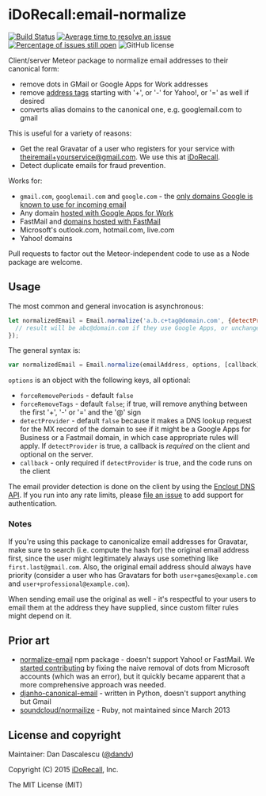 # iDoRecall:email-normalize
[![Build Status](https://travis-ci.org/iDoRecall/email-normalize.svg)](https://travis-ci.org/iDoRecall/email-normalize) [![Average time to resolve an issue](http://isitmaintained.com/badge/resolution/idorecall/email-normalize.svg)](http://isitmaintained.com/project/idorecall/email-normalize "Average time to resolve an issue") [![Percentage of issues still open](http://isitmaintained.com/badge/open/idorecall/email-normalize.svg)](http://isitmaintained.com/project/idorecall/email-normalize "Percentage of issues still open") ![GitHub license](https://img.shields.io/:license-mit-blue.svg?style=flat)

Client/server Meteor package to normalize email addresses to their canonical form:

* remove dots in GMail or Google Apps for Work addresses
* remove [address tags](https://en.wikipedia.org/wiki/Email_address#Sub-addressing) starting with '+', or '-' for Yahoo!, or '=' as well if desired
* converts alias domains to the canonical one, e.g. googlemail.com to gmail

This is useful for a variety of reasons:

* Get the real Gravatar of a user who registers for your service with theiremail+yourservice@gmail.com. We use this at [iDoRecall](https://idorecall.com).
* Detect duplicate emails for fraud prevention.

Works for:

* `gmail.com`, `googlemail.com` and `google.com` - the [only domains Google is known to use for incoming email](https://en.wikipedia.org/wiki/List_of_Google_domains)
* Any domain [hosted with Google Apps for Work](https://en.wikipedia.org/wiki/Google_Apps_for_Work#Gmail)
* FastMail and [domains hosted with FastMail](https://www.fastmail.com/help/receive/domains.html)
* Microsoft's outlook.com, hotmail.com, live.com
* Yahoo! domains

Pull requests to factor out the Meteor-independent code to use as a Node package are welcome.


## Usage

The most common and general invocation is asynchronous:

```js
let normalizedEmail = Email.normalize('a.b.c+tag@domain.com', {detectProvider: true}, function callback(error, result) {
  // result will be abc@domain.com if they use Google Apps, or unchanged otherwise
});
```

The general syntax is:

```js
var normalizedEmail = Email.normalize(emailAddress, options, [callback]);  // abc@gmail.com
```

`options` is an object with the following keys, all optional:

* `forceRemovePeriods` - default `false`
* `forceRemoveTags` - default `false`; if true, will remove anything between the first '+', '-' or '=' and the '@' sign
* `detectProvider` - default `false` because it makes a DNS lookup request for the MX record of the domain to see if it might be a Google Apps for Business or a Fastmail domain, in which case appropriate rules will apply. If `detectProvider` is true, a callback is *required* on the client and optional on the server.
* `callback` - only required if `detectProvider` is true, and the code runs on the client

The email provider detection is done on the client by using the [Enclout DNS API](http://enclout.com/api/v1/dns). If you run into any rate limits, please [file an issue](issues) to add support for authentication.

### Notes

If you're using this package to canonicalize email addresses for Gravatar, make sure to search (i.e. compute the hash for) the original email address first, since the user might legitimately always use something like `first.last@gmail.com`. Also, the original email address should always have priority (consider a user who has Gravatars for both `user+games@example.com` and `user+professional@example.com`).

When sending email use the original as well - it's respectful to your users to email them at the address they have supplied, since custom filter rules might depend on it.


## Prior art

* [normalize-email](https://github.com/johnotander/normalize-email) npm package - doesn't support Yahoo! or FastMail. We [started contributing](https://github.com/johnotander/normalize-email/issues/1) by fixing the naive removal of dots from Microsoft accounts (which was an error), but it quickly became apparent that a more comprehensive approach was needed.
* [djanho-canonical-email](https://github.com/julianwachholz/django-canonical-email) - written in Python, doesn't support anything but Gmail
* [soundcloud/normailize](https://github.com/soundcloud/normailize) - Ruby, not maintained since March 2013


## License and copyright

Maintainer: Dan Dascalescu ([@dandv](https://github.com/dandv))

Copyright (C) 2015 [iDoRecall](http://idorecall.com), Inc.

The MIT License (MIT)
